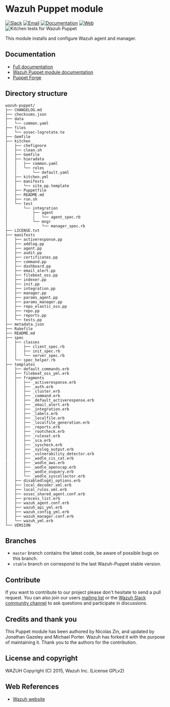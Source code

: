 # Wazuh Puppet module

[![Slack](https://img.shields.io/badge/slack-join-blue.svg)](https://wazuh.com/community/join-us-on-slack/)
[![Email](https://img.shields.io/badge/email-join-blue.svg)](https://groups.google.com/forum/#!forum/wazuh)
[![Documentation](https://img.shields.io/badge/docs-view-green.svg)](https://documentation.wazuh.com)
[![Web](https://img.shields.io/badge/web-view-green.svg)](https://wazuh.com)
![Kitchen tests for Wazuh Puppet](https://github.com/wazuh/wazuh-puppet/workflows/Kitchen%20tests%20for%20Wazuh%20Puppet/badge.svg)

This module installs and configure Wazuh agent and manager.

## Documentation

* [Full documentation](http://documentation.wazuh.com)
* [Wazuh Puppet module documentation](https://documentation.wazuh.com/current/deploying-with-puppet/index.html)
* [Puppet Forge](https://forge.puppetlabs.com/wazuh/wazuh)

## Directory structure

    wazuh-puppet/
    ├── CHANGELOG.md
    ├── checksums.json
    ├── data
    │   └── common.yaml
    ├── files
    │   └── ossec-logrotate.te
    ├── Gemfile
    ├── kitchen
    │   ├── chefignore
    │   ├── clean.sh
    │   ├── Gemfile
    │   ├── hieradata
    │   │   ├── common.yaml
    │   │   └── roles
    │   │       └── default.yaml
    │   ├── kitchen.yml
    │   ├── manifests
    │   │   └── site.pp.template
    │   ├── Puppetfile
    │   ├── README.md
    │   ├── run.sh
    │   └── test
    │       └── integration
    │           ├── agent
    │           │   └── agent_spec.rb
    │           └── mngr
    │               └── manager_spec.rb
    ├── LICENSE.txt
    ├── manifests
    │   ├── activeresponse.pp
    │   ├── addlog.pp
    │   ├── agent.pp
    │   ├── audit.pp
    │   ├── certificates.pp
    │   ├── command.pp
    │   ├── dashboard.pp
    │   ├── email_alert.pp
    │   ├── filebeat_oss.pp
    │   ├── indexer.pp
    │   ├── init.pp
    │   ├── integration.pp
    │   ├── manager.pp
    │   ├── params_agent.pp
    │   ├── params_manager.pp
    │   ├── repo_elastic_oss.pp
    │   ├── repo.pp
    │   ├── reports.pp
    │   └── tests.pp
    ├── metadata.json
    ├── Rakefile
    ├── README.md
    ├── spec
    │   ├── classes
    │   │   ├── client_spec.rb
    │   │   ├── init_spec.rb
    │   │   └── server_spec.rb
    │   └── spec_helper.rb
    ├── templates
    │   ├── default_commands.erb
    │   ├── filebeat_oss_yml.erb
    │   ├── fragments
    │   │   ├── _activeresponse.erb
    │   │   ├── _auth.erb
    │   │   ├── _cluster.erb
    │   │   ├── _command.erb
    │   │   ├── _default_activeresponse.erb
    │   │   ├── _email_alert.erb
    │   │   ├── _integration.erb
    │   │   ├── _labels.erb
    │   │   ├── _localfile.erb
    │   │   ├── _localfile_generation.erb
    │   │   ├── _reports.erb
    │   │   ├── _rootcheck.erb
    │   │   ├── _ruleset.erb
    │   │   ├── _sca.erb
    │   │   ├── _syscheck.erb
    │   │   ├── _syslog_output.erb
    │   │   ├── _vulnerability_detector.erb
    │   │   ├── _wodle_cis_cat.erb
    |   |   ├── _wodle_aws.erb
    │   │   ├── _wodle_openscap.erb
    │   │   ├── _wodle_osquery.erb
    │   │   └── _wodle_syscollector.erb
    │   ├── disabledlog4j_options.erb
    │   ├── local_decoder.xml.erb
    │   ├── local_rules.xml.erb
    │   ├── ossec_shared_agent.conf.erb
    │   ├── process_list.erb
    │   ├── wazuh_agent.conf.erb
    │   ├── wazuh_api_yml.erb
    │   ├── wazuh_config_yml.erb
    │   ├── wazuh_manager.conf.erb
    │   └── wazuh_yml.erb
    └── VERSION

## Branches

* `master` branch contains the latest code, be aware of possible bugs on this branch.
* `stable` branch on correspond to the last Wazuh-Puppet stable version.

## Contribute

If you want to contribute to our project please don't hesitate to send a pull request. You can also join our users [mailing list](https://groups.google.com/d/forum/wazuh) or the [Wazuh Slack community channel](https://wazuh.com/community/join-us-on-slack/) to ask questions and participate in discussions.

## Credits and thank you

This Puppet module has been authored by Nicolas Zin, and updated by Jonathan Gazeley and Michael Porter. Wazuh has forked it with the purpose of maintaining it. Thank you to the authors for the contribution.

## License and copyright

WAZUH
Copyright (C) 2015, Wazuh Inc.  (License GPLv2)

## Web References

* [Wazuh website](http://wazuh.com)
